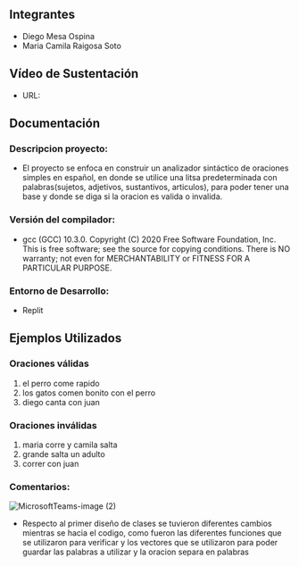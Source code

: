 ## Integrantes
- Diego Mesa Ospina
- Maria Camila Raigosa Soto

## Vídeo de Sustentación
- URL:

## Documentación

### Descripcion proyecto:
- El proyecto se enfoca en  construir  un  analizador sintáctico de oraciones simples en español, en donde se utilice una litsa predeterminada con palabras(sujetos, adjetivos, sustantivos, articulos), para poder tener una base y donde se diga si la oracion es valida o invalida.

### Versión del compilador:
- gcc (GCC) 10.3.0. Copyright (C) 2020 Free Software Foundation, Inc. This is free software; see the source for copying conditions. There is NO warranty; not even for MERCHANTABILITY or FITNESS FOR A PARTICULAR PURPOSE.

### Entorno de Desarrollo:
- Replit

## Ejemplos Utilizados
### Oraciones válidas

1. el perro come rapido
2. los gatos comen bonito con el perro
3. diego canta con juan

### Oraciones inválidas

1. maria corre y camila salta
2. grande salta un adulto
3. correr con juan

### Comentarios:
![MicrosoftTeams-image (2)](https://user-images.githubusercontent.com/104176666/203621471-e03c73b5-c226-4322-8531-07b32414150e.png)
- Respecto al primer diseño de clases se tuvieron diferentes cambios mientras se hacia el codigo, como fueron las diferentes funciones que se utilizaron para verificar y los vectores que se utilizaron para poder guardar las palabras a utilizar y la oracion separa en palabras

